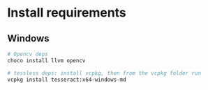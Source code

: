# Install requirements

## Windows

``` sh
# Opencv deps
choco install llvm opencv

# tessless deps: install vcpkg, then from the vcpkg folder run
vcpkg install tesseract:x64-windows-md
```
